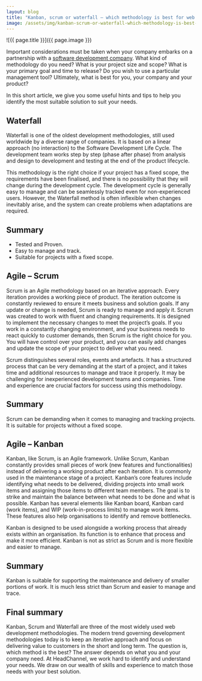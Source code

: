 ```yaml
---
layout: blog
title: "Kanban, scrum or waterfall – which methodology is best for web development?"
image: /assets/img/kanban-scrum-or-waterfall-which-methodology-is-best-for-web-development.jpg
---
```

![{{ page.title }}]({{ page.image }})

Important considerations must be taken when your company embarks on a partnership with a [software development company](https://headchannel.co.uk/). What kind of methodology do you need? What is your project size and scope? What is your primary goal and time to release? Do you wish to use a particular management tool? Ultimately, what is best for you, your company and your product?

In this short article, we give you some useful hints and tips to help you identify the most suitable solution to suit your needs.

## Waterfall
Waterfall is one of the oldest development methodologies, still used worldwide by a diverse range of companies. It is based on a linear approach (no interaction) to the Software Development Life Cycle. The development team works step by step (phase after phase) from analysis and design to development and testing at the end of the product lifecycle.

This methodology is the right choice if your project has a fixed scope, the requirements have been finalised, and there is no possibility that they will change during the development cycle. The development cycle is generally easy to manage and can be seamlessly tracked even for non-experienced users. However, the Waterfall method is often inflexible when changes inevitably arise, and the system can create problems when adaptations are required.

## Summary
- Tested and Proven.
- Easy to manage and track.
- Suitable for projects with a fixed scope.

## Agile – Scrum
Scrum is an Agile methodology based on an iterative approach. Every iteration provides a working piece of product. The iteration outcome is constantly reviewed to ensure it meets business and solution goals. If any update or change is needed, Scrum is ready to manage and apply it. Scrum was created to work with fluent and changing requirements. It is designed to implement the necessary changes to meet the project’s goals. If you work in a constantly changing environment, and your business needs to react quickly to customer demands, then Scrum is the right choice for you. You will have control over your product, and you can easily add changes and update the scope of your project to deliver what you need.

Scrum distinguishes several roles, events and artefacts. It has a structured process that can be very demanding at the start of a project, and it takes time and additional resources to manage and trace it properly. It may be challenging for inexperienced development teams and companies. Time and experience are crucial factors for success using this methodology.

## Summary
Scrum can be demanding when it comes to managing and tracking projects. It is suitable for projects without a fixed scope.


## Agile – Kanban
Kanban, like Scrum, is an Agile framework. Unlike Scrum, Kanban constantly provides small pieces of work (new features and functionalities) instead of delivering a working product after each iteration. It is commonly used in the maintenance stage of a project. Kanban’s core features include identifying what needs to be delivered, dividing projects into small work items and assigning those items to different team members. The goal is to strike and maintain the balance between what needs to be done and what is possible. Kanban has several elements like Kanban board, Kanban card (work items), and WIP (work-in-process limits) to manage work items. These features also help organisations to identify and remove bottlenecks.

Kanban is designed to be used alongside a working process that already exists within an organisation. Its function is to enhance that process and make it more efficient. Kanban is not as strict as Scrum and is more flexible and easier to manage.

## Summary
Kanban is suitable for supporting the maintenance and delivery of smaller portions of work. It is much less strict than Scrum and easier to manage and trace.

## Final summary
Kanban, Scrum and Waterfall are three of the most widely used web development methodologies. The modern trend governing development methodologies today is to keep an iterative approach and focus on delivering value to customers in the short and long term. The question is, which method is the best? The answer depends on what you and your company need. At HeadChannel, we work hard to identify and understand your needs. We draw on our wealth of skills and experience to match those needs with your best solution.

